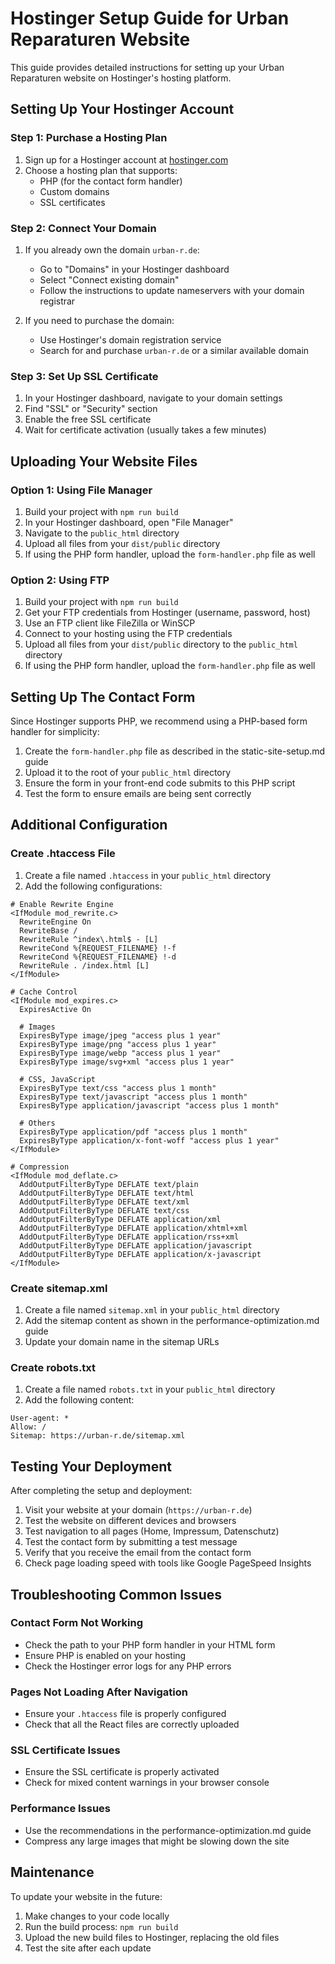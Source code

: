 # Hostinger Setup Guide for Urban Reparaturen Website

This guide provides detailed instructions for setting up your Urban Reparaturen website on Hostinger's hosting platform.

## Setting Up Your Hostinger Account

### Step 1: Purchase a Hosting Plan
1. Sign up for a Hostinger account at [hostinger.com](https://www.hostinger.com/)
2. Choose a hosting plan that supports:
   - PHP (for the contact form handler)
   - Custom domains
   - SSL certificates

### Step 2: Connect Your Domain
1. If you already own the domain `urban-r.de`:
   - Go to "Domains" in your Hostinger dashboard
   - Select "Connect existing domain"
   - Follow the instructions to update nameservers with your domain registrar
   
2. If you need to purchase the domain:
   - Use Hostinger's domain registration service
   - Search for and purchase `urban-r.de` or a similar available domain

### Step 3: Set Up SSL Certificate
1. In your Hostinger dashboard, navigate to your domain settings
2. Find "SSL" or "Security" section
3. Enable the free SSL certificate
4. Wait for certificate activation (usually takes a few minutes)

## Uploading Your Website Files

### Option 1: Using File Manager
1. Build your project with `npm run build`
2. In your Hostinger dashboard, open "File Manager"
3. Navigate to the `public_html` directory
4. Upload all files from your `dist/public` directory
5. If using the PHP form handler, upload the `form-handler.php` file as well

### Option 2: Using FTP
1. Build your project with `npm run build`
2. Get your FTP credentials from Hostinger (username, password, host)
3. Use an FTP client like FileZilla or WinSCP
4. Connect to your hosting using the FTP credentials
5. Upload all files from your `dist/public` directory to the `public_html` directory
6. If using the PHP form handler, upload the `form-handler.php` file as well

## Setting Up The Contact Form

Since Hostinger supports PHP, we recommend using a PHP-based form handler for simplicity:

1. Create the `form-handler.php` file as described in the static-site-setup.md guide
2. Upload it to the root of your `public_html` directory
3. Ensure the form in your front-end code submits to this PHP script
4. Test the form to ensure emails are being sent correctly

## Additional Configuration

### Create .htaccess File
1. Create a file named `.htaccess` in your `public_html` directory
2. Add the following configurations:

```
# Enable Rewrite Engine
<IfModule mod_rewrite.c>
  RewriteEngine On
  RewriteBase /
  RewriteRule ^index\.html$ - [L]
  RewriteCond %{REQUEST_FILENAME} !-f
  RewriteCond %{REQUEST_FILENAME} !-d
  RewriteRule . /index.html [L]
</IfModule>

# Cache Control
<IfModule mod_expires.c>
  ExpiresActive On
  
  # Images
  ExpiresByType image/jpeg "access plus 1 year"
  ExpiresByType image/png "access plus 1 year"
  ExpiresByType image/webp "access plus 1 year"
  ExpiresByType image/svg+xml "access plus 1 year"
  
  # CSS, JavaScript
  ExpiresByType text/css "access plus 1 month"
  ExpiresByType text/javascript "access plus 1 month"
  ExpiresByType application/javascript "access plus 1 month"
  
  # Others
  ExpiresByType application/pdf "access plus 1 month"
  ExpiresByType application/x-font-woff "access plus 1 year"
</IfModule>

# Compression
<IfModule mod_deflate.c>
  AddOutputFilterByType DEFLATE text/plain
  AddOutputFilterByType DEFLATE text/html
  AddOutputFilterByType DEFLATE text/xml
  AddOutputFilterByType DEFLATE text/css
  AddOutputFilterByType DEFLATE application/xml
  AddOutputFilterByType DEFLATE application/xhtml+xml
  AddOutputFilterByType DEFLATE application/rss+xml
  AddOutputFilterByType DEFLATE application/javascript
  AddOutputFilterByType DEFLATE application/x-javascript
</IfModule>
```

### Create sitemap.xml
1. Create a file named `sitemap.xml` in your `public_html` directory
2. Add the sitemap content as shown in the performance-optimization.md guide
3. Update your domain name in the sitemap URLs

### Create robots.txt
1. Create a file named `robots.txt` in your `public_html` directory
2. Add the following content:

```
User-agent: *
Allow: /
Sitemap: https://urban-r.de/sitemap.xml
```

## Testing Your Deployment

After completing the setup and deployment:

1. Visit your website at your domain (`https://urban-r.de`)
2. Test the website on different devices and browsers
3. Test navigation to all pages (Home, Impressum, Datenschutz)
4. Test the contact form by submitting a test message
5. Verify that you receive the email from the contact form
6. Check page loading speed with tools like Google PageSpeed Insights

## Troubleshooting Common Issues

### Contact Form Not Working
- Check the path to your PHP form handler in your HTML form
- Ensure PHP is enabled on your hosting
- Check the Hostinger error logs for any PHP errors

### Pages Not Loading After Navigation
- Ensure your `.htaccess` file is properly configured
- Check that all the React files are correctly uploaded

### SSL Certificate Issues
- Ensure the SSL certificate is properly activated
- Check for mixed content warnings in your browser console

### Performance Issues
- Use the recommendations in the performance-optimization.md guide
- Compress any large images that might be slowing down the site

## Maintenance

To update your website in the future:

1. Make changes to your code locally
2. Run the build process: `npm run build`
3. Upload the new build files to Hostinger, replacing the old files
4. Test the site after each update